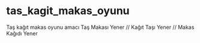 # tas_kagit_makas_oyunu
Taş kağıt makas oyunu amacı
 Taş Makası Yener // Kağıt Taşı Yener // Makas Kağıdı Yener

